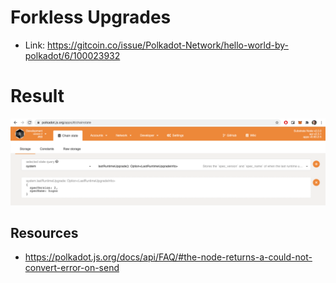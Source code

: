 # Forkless Upgrades

- Link: https://gitcoin.co/issue/Polkadot-Network/hello-world-by-polkadot/6/100023932

# Result

![version](./version.png "version")

## Resources

- https://polkadot.js.org/docs/api/FAQ/#the-node-returns-a-could-not-convert-error-on-send

